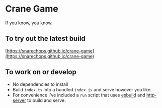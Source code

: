 # Crane Game
If you know, you know.

## To try out the latest build
[https://snarechops.github.io/crane-game](https://snarechops.github.io/crane-game)

## To work on or develop
- No dependencies to install
- Build `index.ts` into a bundled `index.js` and serve however you like.
- For convenience I've included a `run` script that uses [esbuild](https://esbuild.github.io/getting-started/#install-esbuild) and [http-server](https://www.npmjs.com/package/http-server) to build and serve.
